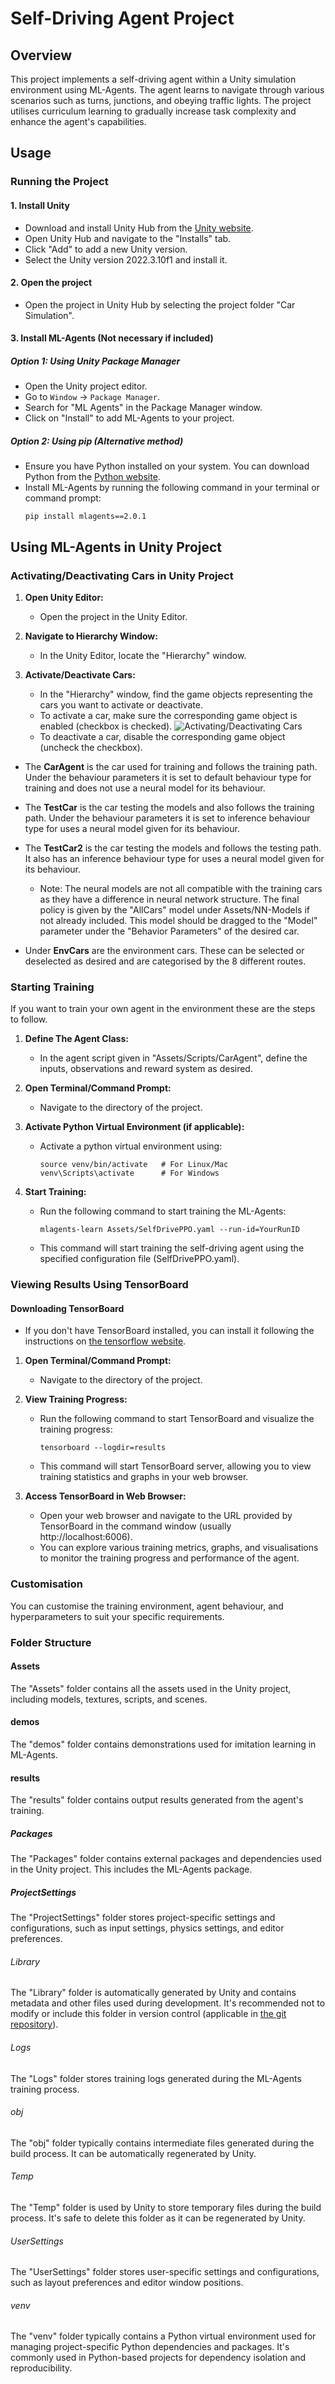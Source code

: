 # Self-Driving Agent Project

## Overview
This project implements a self-driving agent within a Unity simulation environment using ML-Agents. The agent learns to navigate through various scenarios such as turns, junctions, and obeying traffic lights. The project utilises curriculum learning to gradually increase task complexity and enhance the agent's capabilities.

## Usage

### Running the Project

#### 1. Install Unity
   - Download and install Unity Hub from the [Unity website](https://unity.com/).
   - Open Unity Hub and navigate to the "Installs" tab.
   - Click "Add" to add a new Unity version.
   - Select the Unity version 2022.3.10f1 and install it.

#### 2. Open the project
   - Open the project in Unity Hub by selecting the project folder "Car Simulation".

#### 3. Install ML-Agents (Not necessary if included)

##### Option 1: Using Unity Package Manager
   - Open the Unity project editor.
   - Go to `Window` -> `Package Manager`.
   - Search for "ML Agents" in the Package Manager window.
   - Click on "Install" to add ML-Agents to your project.

##### Option 2: Using pip (Alternative method)
   - Ensure you have Python installed on your system. You can download Python from the [Python website](https://www.python.org/).
   - Install ML-Agents by running the following command in your terminal or command prompt:
     ```
     pip install mlagents==2.0.1
     ```

## Using ML-Agents in Unity Project

### Activating/Deactivating Cars in Unity Project

1. **Open Unity Editor:**
   - Open the project in the Unity Editor.

2. **Navigate to Hierarchy Window:**
   - In the Unity Editor, locate the "Hierarchy" window.

3. **Activate/Deactivate Cars:**
   - In the "Hierarchy" window, find the game objects representing the cars you want to activate or deactivate.
   - To activate a car, make sure the corresponding game object is enabled (checkbox is checked).
   ![Activating/Deactivating Cars](Activate-car.jpg)
   - To deactivate a car, disable the corresponding game object (uncheck the checkbox).

- The **CarAgent** is the car used for training and follows the training path. Under the behaviour parameters it is set to default behaviour type for training and does not use a neural model for its behaviour.

- The **TestCar** is the car testing the models and also follows the training path. Under the behaviour parameters it is set to inference behaviour type for uses a neural model given for its behaviour.

- The **TestCar2** is the car testing the models and follows the testing path. It also has an inference behaviour type for uses a neural model given for its behaviour.

   - Note: The neural models are not all compatible with the training cars as they have a difference in neural network structure. The final policy is given by the "AllCars" model under Assets/NN-Models if not already included. This model should be dragged to the "Model" parameter under the "Behavior Parameters" of the desired car.

- Under **EnvCars** are the environment cars. These can be selected or deselected as desired and are categorised by the 8 different routes.

### Starting Training 

If you want to train your own agent in the environment these are the steps to follow.

1. **Define The Agent Class:**
   - In the agent script given in "Assets/Scripts/CarAgent", define the inputs, observations and reward system as desired.

2. **Open Terminal/Command Prompt:**
   - Navigate to the directory of the project.

3. **Activate Python Virtual Environment (if applicable):**
   - Activate a python virtual environment using:
     ```
     source venv/bin/activate   # For Linux/Mac
     venv\Scripts\activate      # For Windows
     ```

4. **Start Training:**
   - Run the following command to start training the ML-Agents:
     ```
     mlagents-learn Assets/SelfDrivePPO.yaml --run-id=YourRunID
     ```
   - This command will start training the self-driving agent using the specified configuration file (SelfDrivePPO.yaml).

### Viewing Results Using TensorBoard

#### Downloading TensorBoard

- If you don't have TensorBoard installed, you can install it following the instructions on [the tensorflow website](www.tensorflow.org/install).

1. **Open Terminal/Command Prompt:**
   - Navigate to the directory of the project.

2. **View Training Progress:**
   - Run the following command to start TensorBoard and visualize the training progress:
     ```
     tensorboard --logdir=results
     ```
   - This command will start TensorBoard server, allowing you to view training statistics and graphs in your web browser.

3. **Access TensorBoard in Web Browser:**
   - Open your web browser and navigate to the URL provided by TensorBoard in the command window (usually http://localhost:6006).
   - You can explore various training metrics, graphs, and visualisations to monitor the training progress and performance of the agent.

### Customisation
You can customise the training environment, agent behaviour, and hyperparameters to suit your specific requirements. 

### Folder Structure

#### Assets
The "Assets" folder contains all the assets used in the Unity project, including models, textures, scripts, and scenes.

#### demos
The "demos" folder contains demonstrations used for imitation learning in ML-Agents.

#### results
The "results" folder contains output results generated from the agent's training.

##### Packages
The "Packages" folder contains external packages and dependencies used in the Unity project. This includes the ML-Agents package.

##### ProjectSettings
The "ProjectSettings" folder stores project-specific settings and configurations, such as input settings, physics settings, and editor preferences.

###### Library
The "Library" folder is automatically generated by Unity and contains metadata and other files used during development. It's recommended not to modify or include this folder in version control (applicable in [the git repository](https://github.com/lukeguppy/Deep-RL-Final-Project)).

###### Logs
The "Logs" folder stores training logs generated during the ML-Agents training process.

###### obj
The "obj" folder typically contains intermediate files generated during the build process. It can be automatically regenerated by Unity.

###### Temp
The "Temp" folder is used by Unity to store temporary files during the build process. It's safe to delete this folder as it can be regenerated by Unity.

###### UserSettings
The "UserSettings" folder stores user-specific settings and configurations, such as layout preferences and editor window positions.

###### venv
The "venv" folder typically contains a Python virtual environment used for managing project-specific Python dependencies and packages. It's commonly used in Python-based projects for dependency isolation and reproducibility.
